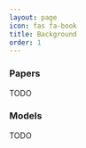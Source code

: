 ```yaml
---
layout: page
icon: fas fa-book
title: Background
order: 1
---
```

<h3><b> Papers </b></h3>
TODO

<h3><b> Models </b></h3>
TODO
